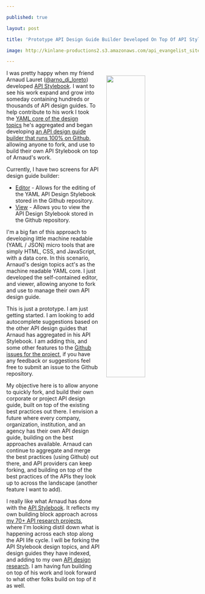 ---
published: true
layout: post
title: 'Prototype API Design Guide Builder Developed On Top Of API Stylebook'
image: http://kinlane-productions2.s3.amazonaws.com/api_evangelist_site/blog/screen_shot_2016_10_23_at_10.59.54_pm.png
---

<p><a href="https://api-evangelist-tools.github.io/api-design-guide/"><img style="padding: 15px;" src="https://kinlane-productions2.s3.amazonaws.com/api_evangelist_site/blog/screen_shot_2016_10_23_at_10.59.54_pm.png" alt="" width="45%" align="right" /></a>
<p>I was pretty happy when my friend Arnaud Lauret&nbsp;(<a href="https://twitter.com/arno_di_loreto?ref_src=twsrc%5Egoogle%7Ctwcamp%5Eserp%7Ctwgr%5Eauthor">@arno_di_loreto</a>) developed&nbsp;<a href="http://apistylebook.com/">API Stylebook</a>. I want to see his work expand and grow into someday containing hundreds or thousands of API design guides. To help contribute to his work I took the&nbsp;<a href="https://github.com/arno-di-loreto/apistylebook-api/blob/master/design/topics.yaml">YAML core of the design topics</a>&nbsp;he's aggregated and began developing <a href="https://api-evangelist-tools.github.io/api-design-guide/">an API design guide builder that runs 100% on </a><a href="https://api-evangelist-tools.github.io/api-design-guide/">Github</a>, allowing anyone to fork, and use to build their own API Stylebook on top of Arnaud's work.
<p>Currently, I have two screens for API design guide builder:
<ul>
<li><a href="https://api-evangelist-tools.github.io/api-design-guide/edit/">Editor</a>&nbsp;- Allows for the editing of the YAML API Design Stylebook stored in the Github repository.</li>
<li><a href="https://api-evangelist-tools.github.io/api-design-guide/view/">View</a>&nbsp;- Allows you to view the API Design Stylebook stored in the Github repository.</li>
</ul>
<p>I'm a big fan of this approach to developing little machine readable (YAML / JSON) micro tools that are simply HTML, CSS, and JavaScript, with a data core. In this scenario, Arnaud's design topics act's as the machine readable YAML core. I just developed the self-contained editor, and viewer, allowing anyone to fork and use to manage their own API design guide.
<p>This is just a prototype. I am just getting started. I am looking to add autocomplete suggestions based on the other API design guides that Arnaud has aggregated in his API Stylebook. I am adding this, and some other features to the&nbsp;<a href="https://github.com/api-evangelist-tools/api-design-guide/issues">Github issues for the project</a>, if you have any feedback or suggestions feel free to submit an issue to the Github repository.&nbsp;
<p>My objective here is to allow anyone to quickly fork, and build their own corporate or project API design guide, built on top of the existing best practices out there. I envision a future where every company, organization, institution, and an agency has their own API design guide, building on the best approaches available. Arnaud can continue to aggregate and merge the best practices (using Github) out there, and API providers can keep forking, and building on top of the best practices of the APIs they look up to across the landscape (another feature I want to add).
<p>I really like what Arnaud has done with the&nbsp;<a href="http://apistylebook.com/">API Stylebook</a>. It reflects my own building block approach across <a href="http://apievangelist.com">my 70+ API research projects</a>, where I'm looking distil down what is happening&nbsp;across each stop along the API life cycle. I will be forking the API Stylebook design topics, and API design guides they have indexed, and adding to my own <a href="http://design.apievangelist.com">API design research</a>. I am having fun building on top of his work&nbsp;and look forward to what other folks build on top of it as well.

